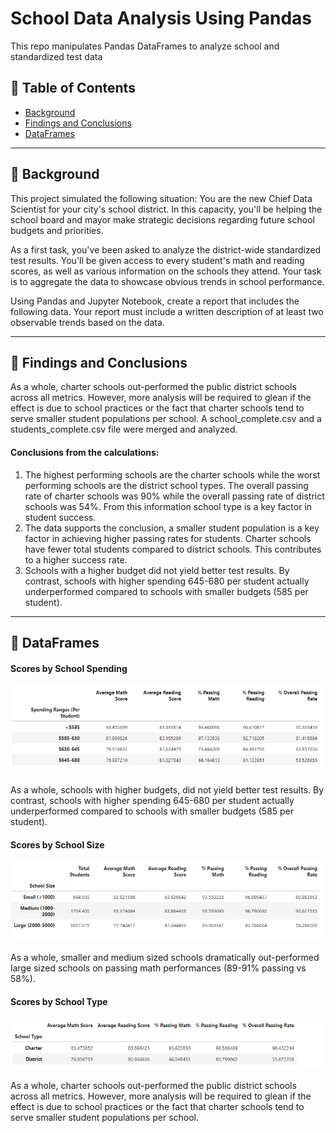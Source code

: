 # School Data Analysis Using Pandas
This repo manipulates Pandas DataFrames to analyze school and standardized test data



## 🏫 Table of Contents
- [Background](#background)
- [Findings and Conclusions](#findings)
- [DataFrames](#part-1)

---
## 🏫 Background <a name="background"></a>
This project simulated the following situation:
You are the new Chief Data Scientist for your city's school district. In this capacity, you'll be helping the school board and mayor make strategic decisions regarding future school budgets and priorities.

As a first task, you've been asked to analyze the district-wide standardized test results. You'll be given access to every student's math and reading scores, as well as various information on the schools they attend. Your task is to aggregate the data to showcase obvious trends in school performance.

Using Pandas and Jupyter Notebook, create a report that includes the following data. Your report must include a written description of at least two observable trends based on the data.

---
## 🏫 Findings and Conclusions <a name="findings"></a>
As a whole, charter schools out-performed the public district schools across all metrics. However, more analysis will be required to glean if the effect is due to school practices or the fact that charter schools tend to serve smaller student populations per school. A school_complete.csv and a students_complete.csv file were merged and analyzed. 

#### Conclusions from the calculations:
1.	The highest performing schools are the charter schools while the worst performing schools are the district school types. The overall passing rate of charter schools was 90% while the overall passing rate of district schools was 54%. From this information school type is a key factor in student success.
2.	The data supports the conclusion, a smaller student population is a key factor in achieving higher passing rates for students.  Charter schools have fewer total students compared to district schools. This contributes to a higher success rate. 
3.	Schools with a higher budget did not yield better test results. By contrast, schools with higher spending 645-680 per student actually underperformed compared to schools with smaller budgets (585 per student).

---
## 🏫 DataFrames <a name="part-1"></a>
#### Scores by School Spending
<p align="center">
<img src="images/spending_range_per_student.png"  >
</p>
As a whole, schools with higher budgets, did not yield better test results. By contrast, schools with higher spending 645-680 per student actually underperformed compared to schools with smaller budgets (585 per student).

#### Scores by School Size
<p align="center">
<img src="images/school_size.png" alt="df"   >
</p>
As a whole, smaller and medium sized schools dramatically out-performed large sized schools on passing math performances (89-91% passing vs 58%).

#### Scores by School Type
<p align="center">
<img src="images/school_type.png" alt="df"  >
</p>
As a whole, charter schools out-performed the public district schools across all metrics. However, more analysis will be required to glean if the effect is due to school practices or the fact that charter schools tend to serve smaller student populations per school.
